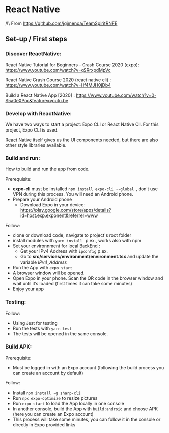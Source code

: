 # React Native 

/!\ From https://github.com/jgimenoa/TeamSpiritRNFE


## Set-up / First steps

### **Discover ReactNative**: 


React Native Tutorial for Beginners - Crash Course 2020 (expo): https://www.youtube.com/watch?v=qSRrxpdMpVc

React Native Crash Course 2020 (react native cli) : https://www.youtube.com/watch?v=Hf4MJH0jDb4
 
Build a React Native App [2020] : https://www.youtube.com/watch?v=0-S5a0eXPoc&feature=youtu.be

### **Develop with ReactNative**: 

We have two ways to start a project: Expo CLI or React Native ClI. For this project, Expo CLI is used.

[React Native](https://reactnative.dev/) itself gives us the UI components needed, but there are also other style libraries available.

### **Build and run**: 

How to build and run the app from code.

Prerequisite:  
- **expo-cli** must be installed ```npm install expo-cli --global ```, don’t use VPN during this process. You will need an Android phone.
- Prepare your Android phone 
    - Download Expo in your device: https://play.google.com/store/apps/details?id=host.exp.exponent&referrer=www 

Follow: 
- clone or download code, navigate to project's root folder
- install modules with ```yarn install ``` p.ex., works also with npm
- Set your environnment for local BackEnd : 
    - Get your IPv4 Address with ```ipconfig``` p.ex.
    - Go to **src/services/environment/environment.tsx** and update the variable *IPv4_Address*
- Run the App with ```expo start```
- A browser window will be opened. 
- Open Expo in your phone. Scan the QR code in the browser window and wait until it’s loaded (first times it can take some minutes) 
- Enjoy your app

### **Testing**:

Follow: 
- Using Jest for testing
- Run the tests with ```yarn test```
- The tests will be opened in the same console. 


### **Build APK**:

Prerequisite: 
- Must be logged in with an Expo account (following the build process you can create an account by default)

Follow: 
- Install ```npm install -g sharp-cli```
- Run ```npx expo-optimize``` to resize pictures
- Run ```expo start``` to load the App locally in one console
- In another console, build the App with ```build:android``` and choose APK (here you can create an Expo account)
- This process will take some minutes, you can follow it in the console or directly in Expo provided links
